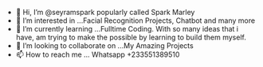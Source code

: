 - 👋 Hi, I’m @seyramspark popularly called Spark Marley
- 👀 I’m interested in ...Facial Recognition Projects, Chatbot and many more
- 🌱 I’m currently learning ...Fulltime Coding. With so many ideas that i have, am trying to make the possible by learning to build them myself.
- 💞️ I’m looking to collaborate on ...My Amazing Projects
- 📫 How to reach me ... Whatsapp +233551389510

